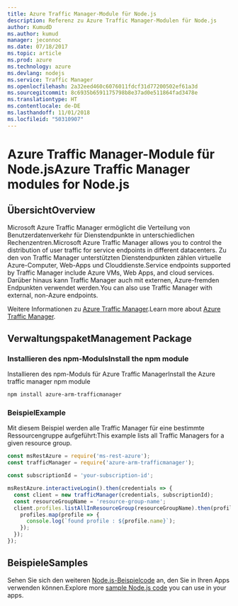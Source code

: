 ```yaml
---
title: Azure Traffic Manager-Module für Node.js
description: Referenz zu Azure Traffic Manager-Modulen für Node.js
author: KumudD
ms.author: kumud
manager: jeconnoc
ms.date: 07/18/2017
ms.topic: article
ms.prod: azure
ms.technology: azure
ms.devlang: nodejs
ms.service: Traffic Manager
ms.openlocfilehash: 2a32eed460c6076011fdcf31d77200502ef61a3d
ms.sourcegitcommit: 8c6935b6591175798b8e37ad0e511864fad3478e
ms.translationtype: HT
ms.contentlocale: de-DE
ms.lasthandoff: 11/01/2018
ms.locfileid: "50310907"
---
```

# <a name="azure-traffic-manager-modules-for-nodejs"></a><span data-ttu-id="020a2-103">Azure Traffic Manager-Module für Node.js</span><span class="sxs-lookup"><span data-stu-id="020a2-103">Azure Traffic Manager modules for Node.js</span></span>

## <a name="overview"></a><span data-ttu-id="020a2-104">Übersicht</span><span class="sxs-lookup"><span data-stu-id="020a2-104">Overview</span></span>

<span data-ttu-id="020a2-105">Microsoft Azure Traffic Manager ermöglicht die Verteilung von Benutzerdatenverkehr für Dienstendpunkte in unterschiedlichen Rechenzentren.</span><span class="sxs-lookup"><span data-stu-id="020a2-105">Microsoft Azure Traffic Manager allows you to control the distribution of user traffic for service endpoints in different datacenters.</span></span> <span data-ttu-id="020a2-106">Zu den von Traffic Manager unterstützten Dienstendpunkten zählen virtuelle Azure-Computer, Web-Apps und Clouddienste.</span><span class="sxs-lookup"><span data-stu-id="020a2-106">Service endpoints supported by Traffic Manager include Azure VMs, Web Apps, and cloud services.</span></span> <span data-ttu-id="020a2-107">Darüber hinaus kann Traffic Manager auch mit externen, Azure-fremden Endpunkten verwendet werden.</span><span class="sxs-lookup"><span data-stu-id="020a2-107">You can also use Traffic Manager with external, non-Azure endpoints.</span></span>

<span data-ttu-id="020a2-108">Weitere Informationen zu [Azure Traffic Manager](https://docs.microsoft.com/azure/traffic-manager/traffic-manager-overview).</span><span class="sxs-lookup"><span data-stu-id="020a2-108">Learn more about [Azure Traffic Manager](https://docs.microsoft.com/azure/traffic-manager/traffic-manager-overview).</span></span>

## <a name="management-package"></a><span data-ttu-id="020a2-109">Verwaltungspaket</span><span class="sxs-lookup"><span data-stu-id="020a2-109">Management Package</span></span>

### <a name="install-the-npm-module"></a><span data-ttu-id="020a2-110">Installieren des npm-Moduls</span><span class="sxs-lookup"><span data-stu-id="020a2-110">Install the npm module</span></span>

<span data-ttu-id="020a2-111">Installieren des npm-Moduls für Azure Traffic Manager</span><span class="sxs-lookup"><span data-stu-id="020a2-111">Install the Azure traffic manager npm module</span></span>

```bash
npm install azure-arm-trafficmanager
```

### <a name="example"></a><span data-ttu-id="020a2-112">Beispiel</span><span class="sxs-lookup"><span data-stu-id="020a2-112">Example</span></span>

<span data-ttu-id="020a2-113">Mit diesem Beispiel werden alle Traffic Manager für eine bestimmte Ressourcengruppe aufgeführt:</span><span class="sxs-lookup"><span data-stu-id="020a2-113">This example lists all Traffic Managers for a given resource group.</span></span>

```javascript
const msRestAzure = require('ms-rest-azure');
const trafficManager = require('azure-arm-trafficmanager');

const subscriptionId = 'your-subscription-id';

msRestAzure.interactiveLogin().then(credentials => {
  const client = new trafficManager(credentials, subscriptionId);
  const resourceGroupName = 'resource-group-name';
  client.profiles.listAllInResourceGroup(resourceGroupName).then(profiles => {
    profiles.map(profile => {
      console.log(`found profile : ${profile.name}`);
    });
  });
});
```

## <a name="samples"></a><span data-ttu-id="020a2-114">Beispiele</span><span class="sxs-lookup"><span data-stu-id="020a2-114">Samples</span></span>

<span data-ttu-id="020a2-115">Sehen Sie sich den weiteren [Node.js-Beispielcode](https://azure.microsoft.com/resources/samples/?platform=nodejs) an, den Sie in Ihren Apps verwenden können.</span><span class="sxs-lookup"><span data-stu-id="020a2-115">Explore more [sample Node.js code](https://azure.microsoft.com/resources/samples/?platform=nodejs) you can use in your apps.</span></span>
